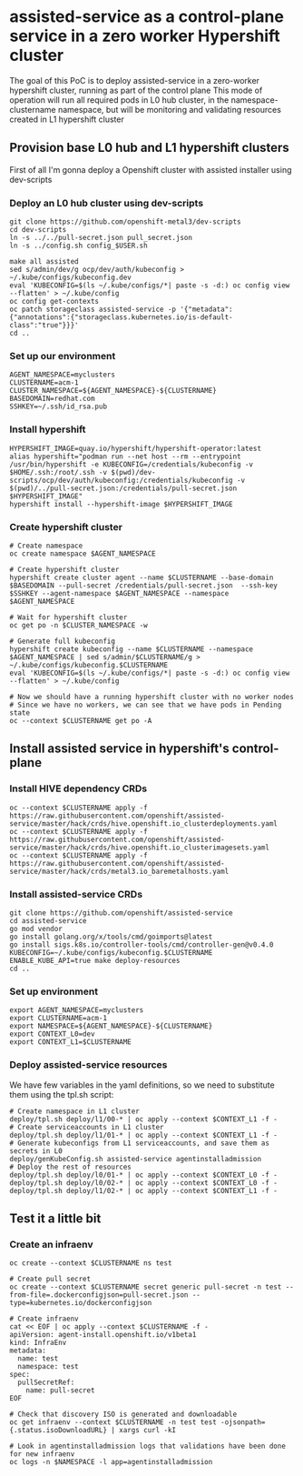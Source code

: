 # assisted-service as a control-plane service in a zero worker Hypershift cluster

The goal of this PoC is to deploy assisted-service in a zero-worker hypershift cluster, running as part of the control plane
This mode of operation will run all required pods in L0 hub cluster, in the namespace-clustername namespace, but will be monitoring and validating resources created in L1 hypershift cluster

## Provision base L0 hub and L1 hypershift clusters

First of all I'm gonna deploy a Openshift cluster with assisted installer using dev-scripts

### Deploy an L0 hub cluster using dev-scripts
```
git clone https://github.com/openshift-metal3/dev-scripts
cd dev-scripts
ln -s ../../pull-secret.json pull_secret.json
ln -s ../config.sh config_$USER.sh

make all assisted
sed s/admin/dev/g ocp/dev/auth/kubeconfig > ~/.kube/configs/kubeconfig.dev
eval 'KUBECONFIG=$(ls ~/.kube/configs/*| paste -s -d:) oc config view --flatten' > ~/.kube/config
oc config get-contexts
oc patch storageclass assisted-service -p '{"metadata": {"annotations":{"storageclass.kubernetes.io/is-default-class":"true"}}}'
cd ..
```

### Set up our environment
```
AGENT_NAMESPACE=myclusters
CLUSTERNAME=acm-1
CLUSTER_NAMESPACE=${AGENT_NAMESPACE}-${CLUSTERNAME}
BASEDOMAIN=redhat.com
SSHKEY=~/.ssh/id_rsa.pub
```

### Install hypershift
```
HYPERSHIFT_IMAGE=quay.io/hypershift/hypershift-operator:latest
alias hypershift="podman run --net host --rm --entrypoint /usr/bin/hypershift -e KUBECONFIG=/credentials/kubeconfig -v $HOME/.ssh:/root/.ssh -v $(pwd)/dev-scripts/ocp/dev/auth/kubeconfig:/credentials/kubeconfig -v $(pwd)/../pull-secret.json:/credentials/pull-secret.json $HYPERSHIFT_IMAGE"
hypershift install --hypershift-image $HYPERSHIFT_IMAGE
```

### Create hypershift cluster
```
# Create namespace
oc create namespace $AGENT_NAMESPACE

# Create hypershift cluster
hypershift create cluster agent --name $CLUSTERNAME --base-domain $BASEDOMAIN --pull-secret /credentials/pull-secret.json  --ssh-key $SSHKEY --agent-namespace $AGENT_NAMESPACE --namespace $AGENT_NAMESPACE

# Wait for hypershift cluster
oc get po -n $CLUSTER_NAMESPACE -w

# Generate full kubeconfig
hypershift create kubeconfig --name $CLUSTERNAME --namespace $AGENT_NAMESPACE | sed s/admin/$CLUSTERNAME/g > ~/.kube/configs/kubeconfig.$CLUSTERNAME
eval 'KUBECONFIG=$(ls ~/.kube/configs/*| paste -s -d:) oc config view --flatten' > ~/.kube/config

# Now we should have a running hypershift cluster with no worker nodes
# Since we have no workers, we can see that we have pods in Pending state
oc --context $CLUSTERNAME get po -A
```

## Install assisted service in hypershift's control-plane


### Install HIVE dependency CRDs
```
oc --context $CLUSTERNAME apply -f https://raw.githubusercontent.com/openshift/assisted-service/master/hack/crds/hive.openshift.io_clusterdeployments.yaml
oc --context $CLUSTERNAME apply -f https://raw.githubusercontent.com/openshift/assisted-service/master/hack/crds/hive.openshift.io_clusterimagesets.yaml
oc --context $CLUSTERNAME apply -f https://raw.githubusercontent.com/openshift/assisted-service/master/hack/crds/metal3.io_baremetalhosts.yaml
```

### Install assisted-service CRDs
```
git clone https://github.com/openshift/assisted-service
cd assisted-service
go mod vendor
go install golang.org/x/tools/cmd/goimports@latest
go install sigs.k8s.io/controller-tools/cmd/controller-gen@v0.4.0
KUBECONFIG=~/.kube/configs/kubeconfig.$CLUSTERNAME ENABLE_KUBE_API=true make deploy-resources
cd ..
```

### Set up environment
```
export AGENT_NAMESPACE=myclusters
export CLUSTERNAME=acm-1
export NAMESPACE=${AGENT_NAMESPACE}-${CLUSTERNAME}
export CONTEXT_L0=dev
export CONTEXT_L1=$CLUSTERNAME
```

### Deploy assisted-service resources
We have few variables in the yaml definitions, so we need to substitute them using the tpl.sh script:
```
# Create namespace in L1 cluster
deploy/tpl.sh deploy/l1/00-* | oc apply --context $CONTEXT_L1 -f -
# Create serviceaccounts in L1 cluster
deploy/tpl.sh deploy/l1/01-* | oc apply --context $CONTEXT_L1 -f -
# Generate kubeconfigs from L1 serviceaccounts, and save them as secrets in L0
deploy/genKubeConfig.sh assisted-service agentinstalladmission
# Deploy the rest of resources
deploy/tpl.sh deploy/l0/01-* | oc apply --context $CONTEXT_L0 -f -
deploy/tpl.sh deploy/l0/02-* | oc apply --context $CONTEXT_L0 -f -
deploy/tpl.sh deploy/l1/02-* | oc apply --context $CONTEXT_L1 -f -
```
## Test it a little bit
### Create an infraenv
```
oc create --context $CLUSTERNAME ns test

# Create pull secret
oc create --context $CLUSTERNAME secret generic pull-secret -n test --from-file=.dockerconfigjson=pull-secret.json --type=kubernetes.io/dockerconfigjson

# Create infraenv
cat << EOF | oc apply --context $CLUSTERNAME -f -
apiVersion: agent-install.openshift.io/v1beta1
kind: InfraEnv
metadata:
  name: test
  namespace: test
spec:
  pullSecretRef:
    name: pull-secret
EOF

# Check that discovery ISO is generated and downloadable
oc get infraenv --context $CLUSTERNAME -n test test -ojsonpath={.status.isoDownloadURL} | xargs curl -kI

# Look in agentinstalladmission logs that validations have been done for new infraenv
oc logs -n $NAMESPACE -l app=agentinstalladmission
```
